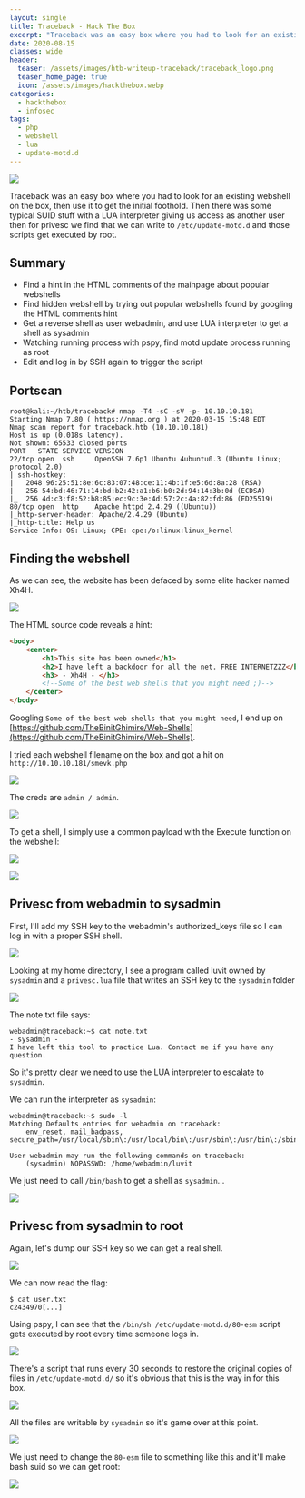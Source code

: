 ```yaml
---
layout: single
title: Traceback - Hack The Box
excerpt: "Traceback was an easy box where you had to look for an existing webshell on the box, then use it to get the initial foothold. Then there was some typical SUID stuff with a LUA interpreter giving us access as another user then for privesc we find that we can write to  `/etc/update-motd.d` and those scripts get executed by root."
date: 2020-08-15
classes: wide
header:
  teaser: /assets/images/htb-writeup-traceback/traceback_logo.png
  teaser_home_page: true
  icon: /assets/images/hackthebox.webp
categories:
  - hackthebox
  - infosec
tags:
  - php
  - webshell
  - lua
  - update-motd.d
---
```


![](/assets/images/htb-writeup-traceback/traceback_logo.png)

Traceback was an easy box where you had to look for an existing webshell on the box, then use it to get the initial foothold. Then there was some typical SUID stuff with a LUA interpreter giving us access as another user then for privesc we find that we can write to  `/etc/update-motd.d` and those scripts get executed by root.

## Summary

- Find a hint in the HTML comments of the mainpage about popular webshells
- Find hidden webshell by trying out popular webshells found by googling the HTML comments hint
- Get a reverse shell as user webadmin, and use LUA interpreter to get a shell as sysadmin
- Watching running process with pspy, find motd update process running as root
- Edit and log in by SSH again to trigger the script

## Portscan

```
root@kali:~/htb/traceback# nmap -T4 -sC -sV -p- 10.10.10.181
Starting Nmap 7.80 ( https://nmap.org ) at 2020-03-15 15:48 EDT
Nmap scan report for traceback.htb (10.10.10.181)
Host is up (0.018s latency).
Not shown: 65533 closed ports
PORT   STATE SERVICE VERSION
22/tcp open  ssh     OpenSSH 7.6p1 Ubuntu 4ubuntu0.3 (Ubuntu Linux; protocol 2.0)
| ssh-hostkey: 
|   2048 96:25:51:8e:6c:83:07:48:ce:11:4b:1f:e5:6d:8a:28 (RSA)
|   256 54:bd:46:71:14:bd:b2:42:a1:b6:b0:2d:94:14:3b:0d (ECDSA)
|_  256 4d:c3:f8:52:b8:85:ec:9c:3e:4d:57:2c:4a:82:fd:86 (ED25519)
80/tcp open  http    Apache httpd 2.4.29 ((Ubuntu))
|_http-server-header: Apache/2.4.29 (Ubuntu)
|_http-title: Help us
Service Info: OS: Linux; CPE: cpe:/o:linux:linux_kernel
```

## Finding the webshell

As we can see, the website has been defaced by some elite hacker named Xh4H.

![](/assets/images/htb-writeup-traceback/web1.png)

The HTML source code reveals a hint:

```html
<body>
	<center>
		<h1>This site has been owned</h1>
		<h2>I have left a backdoor for all the net. FREE INTERNETZZZ</h2>
		<h3> - Xh4H - </h3>
		<!--Some of the best web shells that you might need ;)-->
	</center>
</body>
```

Googling `Some of the best web shells that you might need`, I end up on [https://github.com/TheBinitGhimire/Web-Shells](https://github.com/TheBinitGhimire/Web-Shells).

I tried each webshell filename on the box and got a hit on `http://10.10.10.181/smevk.php`

![](/assets/images/htb-writeup-traceback/web2.png)

The creds are `admin / admin`.

![](/assets/images/htb-writeup-traceback/web3.png)

To get a shell, I simply use a common payload with the Execute function on the webshell:

![](/assets/images/htb-writeup-traceback/web4.png)

![](/assets/images/htb-writeup-traceback/shell1.png)

## Privesc from webadmin to sysadmin

First, I'll add my SSH key to the webadmin's authorized_keys file so I can log in with a proper SSH shell.

![](/assets/images/htb-writeup-traceback/shell2.png)

Looking at my home directory, I see a program called luvit owned by `sysadmin` and a `privesc.lua` file that writes an SSH key to the `sysadmin` folder

![](/assets/images/htb-writeup-traceback/shell3.png)

The note.txt file says:

```
webadmin@traceback:~$ cat note.txt 
- sysadmin -
I have left this tool to practice Lua. Contact me if you have any question.
```

So it's pretty clear we need to use the LUA interpreter to escalate to `sysadmin`.

We can run the interpreter as `sysadmin`:

```
webadmin@traceback:~$ sudo -l
Matching Defaults entries for webadmin on traceback:
    env_reset, mail_badpass, secure_path=/usr/local/sbin\:/usr/local/bin\:/usr/sbin\:/usr/bin\:/sbin\:/bin\:/snap/bin

User webadmin may run the following commands on traceback:
    (sysadmin) NOPASSWD: /home/webadmin/luvit
```

We just need to call `/bin/bash` to get a shell as `sysadmin`...

![](/assets/images/htb-writeup-traceback/shell4.png)

## Privesc from sysadmin to root

Again, let's dump our SSH key so we can get a real shell.

![](/assets/images/htb-writeup-traceback/shell5.png)

We can now read the flag:

```
$ cat user.txt
c2434970[...]
```

Using pspy, I can see that the `/bin/sh /etc/update-motd.d/80-esm` script gets executed by root every time someone logs in.

![](/assets/images/htb-writeup-traceback/root1.png)

There's a script that runs every 30 seconds to restore the original copies of files in `/etc/update-motd.d/` so it's obvious that this is the way in for this box.

![](/assets/images/htb-writeup-traceback/root2.png)

All the files are writable by `sysadmin` so it's game over at this point.

![](/assets/images/htb-writeup-traceback/root3.png)

We just need to change the `80-esm` file to something like this and it'll make bash suid so we can get root:

![](/assets/images/htb-writeup-traceback/root4.png)